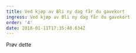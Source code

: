 ```yaml
---
title: Ved kjøp av Bli ny dag får du gavekort
ingress: Ved kjøp av Bli ny dag får du gavekort
order: '4'
date: 2018-01-11T17:35:48.634Z
---
```

Prøv dette
